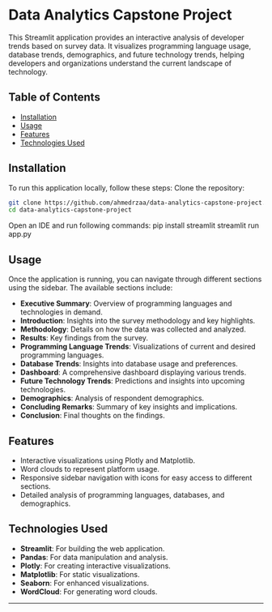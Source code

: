 # Data Analytics Capstone Project

This Streamlit application provides an interactive analysis of developer trends based on survey data. It visualizes programming language usage, database trends, demographics, and future technology trends, helping developers and organizations understand the current landscape of technology.

## Table of Contents

- [Installation](#installation)
- [Usage](#usage)
- [Features](#features)
- [Technologies Used](#technologies-used)

## Installation

To run this application locally, follow these steps:
Clone the repository:
   ```bash
   git clone https://github.com/ahmedrzaa/data-analytics-capstone-project.git
   cd data-analytics-capstone-project
   ```
Open an IDE and run following commands:
   pip install streamlit
   streamlit run app.py

## Usage

Once the application is running, you can navigate through different sections using the sidebar. The available sections include:

- **Executive Summary**: Overview of programming languages and technologies in demand.
- **Introduction**: Insights into the survey methodology and key highlights.
- **Methodology**: Details on how the data was collected and analyzed.
- **Results**: Key findings from the survey.
- **Programming Language Trends**: Visualizations of current and desired programming languages.
- **Database Trends**: Insights into database usage and preferences.
- **Dashboard**: A comprehensive dashboard displaying various trends.
- **Future Technology Trends**: Predictions and insights into upcoming technologies.
- **Demographics**: Analysis of respondent demographics.
- **Concluding Remarks**: Summary of key insights and implications.
- **Conclusion**: Final thoughts on the findings.

## Features

- Interactive visualizations using Plotly and Matplotlib.
- Word clouds to represent platform usage.
- Responsive sidebar navigation with icons for easy access to different sections.
- Detailed analysis of programming languages, databases, and demographics.

## Technologies Used

- **Streamlit**: For building the web application.
- **Pandas**: For data manipulation and analysis.
- **Plotly**: For creating interactive visualizations.
- **Matplotlib**: For static visualizations.
- **Seaborn**: For enhanced visualizations.
- **WordCloud**: For generating word clouds.


----------------------------------------------------------
